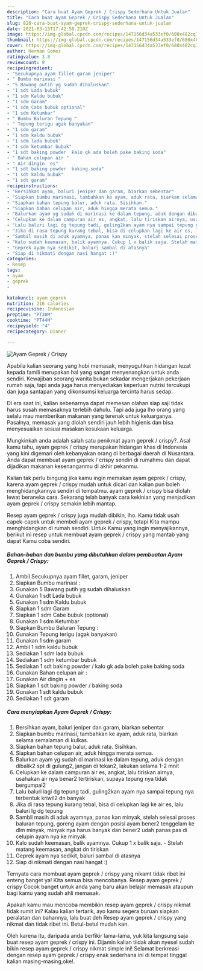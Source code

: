 ```yaml
---
description: "Cara buat Ayam Geprek / Crispy Sederhana Untuk Jualan"
title: "Cara buat Ayam Geprek / Crispy Sederhana Untuk Jualan"
slug: 826-cara-buat-ayam-geprek-crispy-sederhana-untuk-jualan
date: 2021-03-15T17:42:58.210Z
image: https://img-global.cpcdn.com/recipes/147156d34a533ef0/680x482cq70/ayam-geprek-crispy-foto-resep-utama.jpg
thumbnail: https://img-global.cpcdn.com/recipes/147156d34a533ef0/680x482cq70/ayam-geprek-crispy-foto-resep-utama.jpg
cover: https://img-global.cpcdn.com/recipes/147156d34a533ef0/680x482cq70/ayam-geprek-crispy-foto-resep-utama.jpg
author: Herman Gomez
ratingvalue: 3.8
reviewcount: 9
recipeingredient:
- "Secukupnya ayam fillet garam jeniper"
- " Bumbu marinasi "
- "5 Bawang putih yg sudah dihaluskan"
- "1 sdt Lada bubuk"
- "1 sdm Kaldu bubuk"
- "1 sdm Garam"
- "1 sdm Cabe bubuk optional"
- "1 sdm Ketumbar"
- " Bumbu Baluran Tepung "
- " Tepung terigu agak banyakan"
- "1 sdm garam"
- "1 sdm kaldu bubuk"
- "1 sdm lada bubuk"
- "1 sdm ketumbar bubuk"
- "1 sdt baking powder  kalo gk ada boleh pake baking soda"
- " Bahan celupan air "
- " Air dingin  es"
- "1 sdt baking powder  baking soda"
- "1 sdt kaldu bubuk"
- "1 sdt garam"
recipeinstructions:
- "Bersihkan ayam, baluri jeniper dan garam, biarkan sebentar"
- "Siapkan bumbu marinasi, tambahkan ke ayam, aduk rata, biarkan selama semalaman di kulkas."
- "Siapkan bahan tepung balur, aduk rata. Sisihkan."
- "Siapkan bahan celupan air, aduk hingga merata semua."
- "Balurkan ayam yg sudah di marinasi ke dalam tepung, aduk dengan dibalik2 spt di gulung2, jangan di tekan2, lakukan selama 1-2 mnit"
- "Celupkan ke dalam campuran air es, angkat, lalu tiriskan airnya, usahakan air nya benar2 tertiriskan, supaya tepung nya tidak bergumpal2"
- "Lalu baluri lagi dg tepung tadi, guling2kan ayam nya sampai tepung nya terbentuk kriwil2 dn banyak"
- "Jika di rasa tepung kurang tebal, bisa di celupkan lagi ke air es, lalu baluri lg dg tepung"
- "Sambil masih di aduk ayamnya, panas kan minyak, stelah selesai proses baluran tepung, goreng ayam dengan posisi ayam bener2 tenggelam ke dlm minyak, minyak nya harus banyak dan bener2 udah panas pas di celupin ayam nya ke minyak"
- "Kalo sudah keemasan, balik ayamnya. Cukup 1 x balik saja. Stelah matang keemasan, angkat dn tiriskan"
- "Geprek ayam nya sedikit, baluri sambal di atasnya"
- "Siap di nikmati dengan nasi hangat :)"
categories:
- Resep
tags:
- ayam
- geprek
- 

katakunci: ayam geprek  
nutrition: 216 calories
recipecuisine: Indonesian
preptime: "PT30M"
cooktime: "PT44M"
recipeyield: "4"
recipecategory: Dinner

---
```



![Ayam Geprek / Crispy](https://img-global.cpcdn.com/recipes/147156d34a533ef0/680x482cq70/ayam-geprek-crispy-foto-resep-utama.jpg)

Apabila kalian seorang yang hobi memasak, menyuguhkan hidangan lezat kepada famili merupakan hal yang sangat menyenangkan untuk anda sendiri. Kewajiban seorang  wanita bukan sekadar mengerjakan pekerjaan rumah saja, tapi anda juga harus menyediakan keperluan nutrisi tercukupi dan juga santapan yang dikonsumsi keluarga tercinta harus sedap.

Di era  saat ini, kalian sebenarnya dapat memesan olahan siap saji tidak harus susah memasaknya terlebih dahulu. Tapi ada juga lho orang yang selalu mau memberikan makanan yang terenak untuk keluarganya. Pasalnya, memasak yang diolah sendiri jauh lebih higienis dan bisa menyesuaikan sesuai masakan kesukaan keluarga. 



Mungkinkah anda adalah salah satu penikmat ayam geprek / crispy?. Asal kamu tahu, ayam geprek / crispy merupakan hidangan khas di Indonesia yang kini digemari oleh kebanyakan orang di berbagai daerah di Nusantara. Anda dapat membuat ayam geprek / crispy sendiri di rumahmu dan dapat dijadikan makanan kesenanganmu di akhir pekanmu.

Kalian tak perlu bingung jika kamu ingin memakan ayam geprek / crispy, karena ayam geprek / crispy mudah untuk dicari dan kalian pun boleh menghidangkannya sendiri di tempatmu. ayam geprek / crispy bisa diolah lewat beraneka cara. Sekarang telah banyak cara kekinian yang menjadikan ayam geprek / crispy semakin lebih mantap.

Resep ayam geprek / crispy juga mudah dibikin, lho. Kamu tidak usah capek-capek untuk membeli ayam geprek / crispy, tetapi Kita mampu menghidangkan di rumah sendiri. Untuk Kamu yang ingin menyajikannya, berikut ini resep untuk membuat ayam geprek / crispy yang mantab yang dapat Kamu coba sendiri.

<!--inarticleads1-->

##### Bahan-bahan dan bumbu yang dibutuhkan dalam pembuatan Ayam Geprek / Crispy:

1. Ambil Secukupnya ayam fillet, garam, jeniper
1. Siapkan  Bumbu marinasi :
1. Gunakan 5 Bawang putih yg sudah dihaluskan
1. Gunakan 1 sdt Lada bubuk
1. Gunakan 1 sdm Kaldu bubuk
1. Siapkan 1 sdm Garam
1. Siapkan 1 sdm Cabe bubuk (optional)
1. Gunakan 1 sdm Ketumbar
1. Siapkan  Bumbu Baluran Tepung :
1. Gunakan  Tepung terigu (agak banyakan)
1. Gunakan 1 sdm garam
1. Ambil 1 sdm kaldu bubuk
1. Sediakan 1 sdm lada bubuk
1. Sediakan 1 sdm ketumbar bubuk
1. Sediakan 1 sdt baking powder / kalo gk ada boleh pake baking soda
1. Gunakan  Bahan celupan air :
1. Gunakan  Air dingin + es
1. Siapkan 1 sdt baking powder / baking soda
1. Gunakan 1 sdt kaldu bubuk
1. Sediakan 1 sdt garam




<!--inarticleads2-->

##### Cara menyiapkan Ayam Geprek / Crispy:

1. Bersihkan ayam, baluri jeniper dan garam, biarkan sebentar
1. Siapkan bumbu marinasi, tambahkan ke ayam, aduk rata, biarkan selama semalaman di kulkas.
1. Siapkan bahan tepung balur, aduk rata. Sisihkan.
1. Siapkan bahan celupan air, aduk hingga merata semua.
1. Balurkan ayam yg sudah di marinasi ke dalam tepung, aduk dengan dibalik2 spt di gulung2, jangan di tekan2, lakukan selama 1-2 mnit
1. Celupkan ke dalam campuran air es, angkat, lalu tiriskan airnya, usahakan air nya benar2 tertiriskan, supaya tepung nya tidak bergumpal2
1. Lalu baluri lagi dg tepung tadi, guling2kan ayam nya sampai tepung nya terbentuk kriwil2 dn banyak
1. Jika di rasa tepung kurang tebal, bisa di celupkan lagi ke air es, lalu baluri lg dg tepung
1. Sambil masih di aduk ayamnya, panas kan minyak, stelah selesai proses baluran tepung, goreng ayam dengan posisi ayam bener2 tenggelam ke dlm minyak, minyak nya harus banyak dan bener2 udah panas pas di celupin ayam nya ke minyak
1. Kalo sudah keemasan, balik ayamnya. Cukup 1 x balik saja. - Stelah matang keemasan, angkat dn tiriskan
1. Geprek ayam nya sedikit, baluri sambal di atasnya
1. Siap di nikmati dengan nasi hangat :)




Ternyata cara membuat ayam geprek / crispy yang nikamt tidak ribet ini enteng banget ya! Kita semua bisa mencobanya. Resep ayam geprek / crispy Cocok banget untuk anda yang baru akan belajar memasak ataupun bagi kamu yang sudah ahli memasak.

Apakah kamu mau mencoba membikin resep ayam geprek / crispy nikmat tidak rumit ini? Kalau kalian tertarik, ayo kamu segera buruan siapkan peralatan dan bahannya, lalu buat deh Resep ayam geprek / crispy yang nikmat dan tidak ribet ini. Betul-betul mudah kan. 

Oleh karena itu, daripada anda berfikir lama-lama, yuk kita langsung saja buat resep ayam geprek / crispy ini. Dijamin kalian tiidak akan nyesel sudah bikin resep ayam geprek / crispy nikmat simple ini! Selamat berkreasi dengan resep ayam geprek / crispy enak sederhana ini di tempat tinggal kalian masing-masing,oke!.

